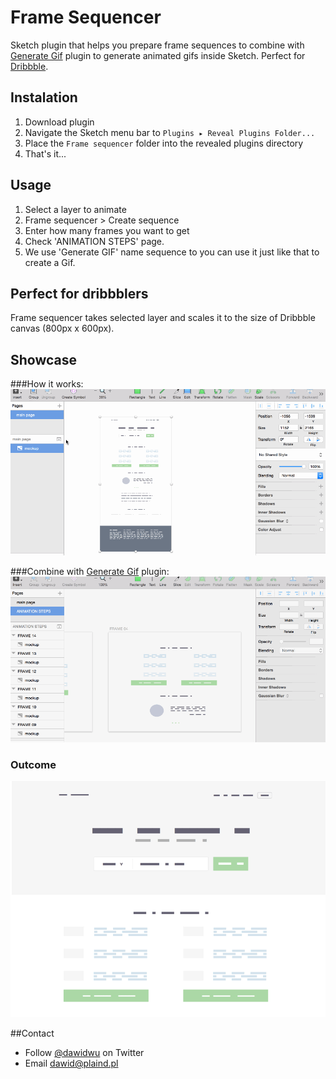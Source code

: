 # Frame Sequencer

Sketch plugin that helps you prepare frame sequences to combine with [Generate Gif](https://github.com/nathco/Generate-GIF) plugin to generate animated gifs inside Sketch. Perfect for [Dribbble](https://dribbble.com).

## Instalation
1. Download plugin
2. Navigate the Sketch menu bar to `Plugins ▸ Reveal Plugins Folder...`
3. Place the `Frame sequencer` folder into the revealed plugins directory
4. That's it...

## Usage
1. Select a layer to animate
2. Frame sequencer > Create sequence
3. Enter how many frames you want to get
4. Check 'ANIMATION STEPS' page.
5. We use 'Generate GIF' name sequence to you can use it just like that to create a Gif.

## Perfect for dribbblers
Frame sequencer takes selected layer and scales it to the size of Dribbble canvas (800px x 600px).

## Showcase
###How it works:
![Create sequence](./images/plugin_record.gif)

###Combine with [Generate Gif](https://github.com/nathco/Generate-GIF) plugin:
![Create gif with Generate-GIF plugin](./images/plugin_record_2.gif)

### Outcome
![Outcome](./images/sample_outcome.gif)

##Contact

* Follow [@dawidwu](http://twitter.com/dawidwu) on Twitter
* Email <dawid@plaind.pl>
